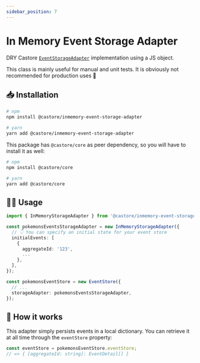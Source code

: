 ```yaml
---
sidebar_position: 7
---
```


# In Memory Event Storage Adapter

DRY Castore [`EventStorageAdapter`](../../the-basics/#eventstorageadapter) implementation using a JS object.

This class is mainly useful for manual and unit tests. It is obviously not recommended for production uses 🙂

## 📥 Installation

```bash
# npm
npm install @castore/inmemory-event-storage-adapter

# yarn
yarn add @castore/inmemory-event-storage-adapter
```

This package has `@castore/core` as peer dependency, so you will have to install it as well:

```bash
# npm
npm install @castore/core

# yarn
yarn add @castore/core
```

## 👩‍💻 Usage

```ts
import { InMemoryStorageAdapter } from '@castore/inmemory-event-storage-adapter';

const pokemonsEventsStorageAdapter = new InMemoryStorageAdapter({
  // 👇 You can specify an initial state for your event store
  initialEvents: [
    {
      aggregateId: '123',
      ...
    },
  ],
});

const pokemonsEventStore = new EventStore({
  // ...
  storageAdapter: pokemonsEventsStorageAdapter,
});
```

## 🤔 How it works

This adapter simply persists events in a local dictionary. You can retrieve it at all time through the `eventStore` property:

```ts
const eventStore = pokemonsEventStore.eventStore;
// => { [aggregateId: string]: EventDetail[] }
```

